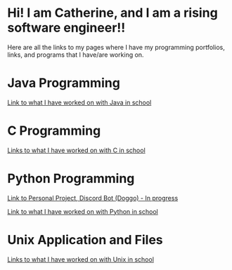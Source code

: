 # Hi! I am Catherine, and I am a rising **software engineer**!!

Here are all the links to my pages where I have my programming portfolios, links, and programs that I have/are working on.


# Java Programming

[Link to what I have worked on with Java in school]()

# C Programming

[Links to what I have worked on with C in school](https://cathyiic.github.io/c36/)

# Python Programming

[Link to Personal Project, Discord Bot (Doggo) - In progress]()

[Link to what I have worked on with Python in school]()

# Unix Application and Files

[Links to what I have worked on with Unix in school]()
